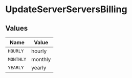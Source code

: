 # UpdateServerServersBilling


## Values

| Name      | Value     |
| --------- | --------- |
| `HOURLY`  | hourly    |
| `MONTHLY` | monthly   |
| `YEARLY`  | yearly    |